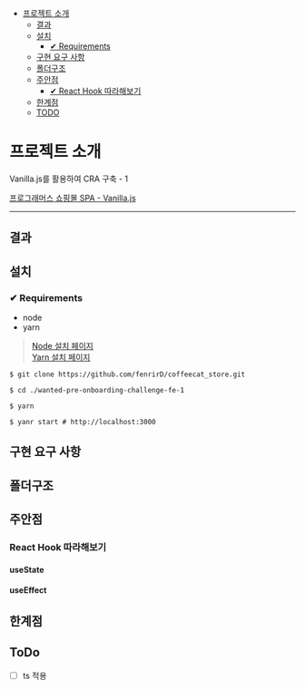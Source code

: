 - [프로젝트 소개](#프로젝트소개)
  * [결과](#결과)
  * [설치](#설치)
    + [✔ Requirements](#--requirements)
  * [구현 요구 사항](#구현-요구-사항)
  * [폴더구조](#폴더구조)
  * [주안점](#주안점)
    + [✔ React Hook 따라해보기](#react-hook-따라해보기)
  * [한계점](#한계점)
  * [TODO](#todo)

# 프로젝트 소개
Vanilla.js를 활용하여 CRA 구축 - 1

[프로그래머스 쇼핑몰 SPA - Vanilla.js](https://school.programmers.co.kr/skill_check_assignments/199)

---

## 결과

## 설치

### ✔ Requirements
- node
- yarn

> [Node 설치 페이지](https://nodejs.org/ko/) \
> [Yarn 설치 페이지](https://yarnpkg.com/getting-started/install)

```shell
$ git clone https://github.com/fenrirD/coffeecat_store.git

$ cd ./wanted-pre-onboarding-challenge-fe-1

$ yarn 

$ yanr start # http://localhost:3000
```

## 구현 요구 사항

## 폴더구조

## 주안점
### React Hook 따라해보기

#### useState

#### useEffect
 

## 한계점

## ToDo
* [ ] ts 적용

 